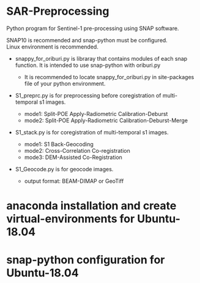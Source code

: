 # SAR-Preprocessing
Python program for Sentinel-1 pre-processing using SNAP software.

SNAP10 is recommended and snap-python must be configured.<br/>
Linux environment is recommended.

* snappy_for_oriburi.py is libraray that contains modules of each snap function. It is intended to use snap-python with  oriburi.py
  * It is recommended to locate snappy_for_oriburi.py in site-packages file of your python environment. 

* S1_preprc.py is for preprocessing before coregistration of multi-temporal s1 images.<br/>
  * mode1: Split-POE Apply-Radiometric Calibration-Deburst
  * mode2: Split-POE Apply-Radiometric Calibration-Deburst-Merge
  
* S1_stack.py is for coregistration of multi-temporal s1 images.<br/>
  * mode1: S1 Back-Geocoding
  * mode2: Cross-Correlation Co-registration
  * mode3: DEM-Assisted Co-Registration

* S1_Geocode.py is for geocode images.<br/>
  * output format: BEAM-DIMAP or GeoTiff

# anaconda installation and create virtual-environments for Ubuntu-18.04

# snap-python configuration for Ubuntu-18.04
